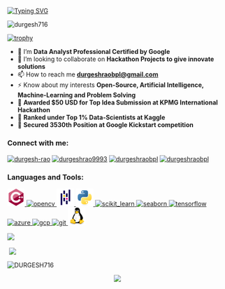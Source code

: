 [![Typing SVG](https://readme-typing-svg.herokuapp.com?size=40&color=B9B0F7&background=363FFF00&center=true&vCenter=true&multiline=true&width=1000&height=185&lines=Hi%F0%9F%91%8B++I'm+Durgesh+Rao;Passionate+Data+Scientist;Machine+Learning+🤖+Engineer)](https://git.io/typing-svg)

<p align="left"> <img src="https://komarev.com/ghpvc/?username=durgesh716&label=Profile%20views&color=0e75b6&style=for-the-badge&logo=appveyor" alt="durgesh716" /> </p>


[![trophy](https://github-profile-trophy.vercel.app/?username=durgesh716&theme=onestar)](https://github.com/durgesh716/github-profile-trophy)

- 🔭 I’m **Data Analyst Professional Certified by Google**
- 👯 I’m looking to collaborate on **Hackathon Projects to give innovate solutions**
- 📫 How to reach me **durgeshraobpl@gmail.com**
- ⚡ Know about my interests **Open-Source, Artificial Intelligence, Machine-Learning and Problem Solving**
- 🥇 **Awarded $50 USD for Top Idea Submission at KPMG International Hackathon**
- 🥇 **Ranked under Top 1% Data-Scientists at Kaggle**
- 🥇 **Secured 3530th Position at Google Kickstart competition**

<h3 align="left">Connect with me:</h3>
<p align="left">
<a href="https://linkedin.com/in/durgesh-rao" target="blank"><img align="center" src="https://raw.githubusercontent.com/rahuldkjain/github-profile-readme-generator/master/src/images/icons/Social/linked-in-alt.svg" alt="durgesh-rao" height="30" width="40" /></a>
<a href="https://kaggle.com/durgeshrao9993" target="blank"><img align="center" src="https://raw.githubusercontent.com/rahuldkjain/github-profile-readme-generator/master/src/images/icons/Social/kaggle.svg" alt="durgeshrao9993" height="30" width="40" /></a>
<a href="https://www.hackerrank.com/durgeshraobpl" target="blank"><img align="center" src="https://raw.githubusercontent.com/rahuldkjain/github-profile-readme-generator/master/src/images/icons/Social/hackerrank.svg" alt="durgeshraobpl" height="30" width="40" /></a>
<a href="https://auth.geeksforgeeks.org/user/durgeshraobpl" target="blank"><img align="center" src="https://raw.githubusercontent.com/rahuldkjain/github-profile-readme-generator/master/src/images/icons/Social/geeks-for-geeks.svg" alt="durgeshraobpl" height="30" width="40" /></a>
</p>

<h3 align="left">Languages and Tools:</h3> </a> <a href="https://www.w3schools.com/cpp/" target="_blank" rel="noreferrer"> <img src="https://raw.githubusercontent.com/devicons/devicon/master/icons/cplusplus/cplusplus-original.svg" alt="cplusplus" width="40" height="40"/> <a href="https://opencv.org/" target="_blank" rel="noreferrer"> <img src="https://www.vectorlogo.zone/logos/opencv/opencv-icon.svg" alt="opencv" width="40" height="40"/> </a> <a href="https://pandas.pydata.org/" target="_blank" rel="noreferrer"> <img src="https://raw.githubusercontent.com/devicons/devicon/2ae2a900d2f041da66e950e4d48052658d850630/icons/pandas/pandas-original.svg" alt="pandas" width="40" height="40"/> </a> <a href="https://www.python.org" target="_blank" rel="noreferrer"> <img src="https://raw.githubusercontent.com/devicons/devicon/master/icons/python/python-original.svg" alt="python" width="40" height="40"/> </a> <a href="https://scikit-learn.org/" target="_blank" rel="noreferrer"> <img src="https://upload.wikimedia.org/wikipedia/commons/0/05/Scikit_learn_logo_small.svg" alt="scikit_learn" width="40" height="40"/> </a> <a href="https://seaborn.pydata.org/" target="_blank" rel="noreferrer"> <img src="https://seaborn.pydata.org/_images/logo-mark-lightbg.svg" alt="seaborn" width="40" height="40"/> </a> <a href="https://www.tensorflow.org" target="_blank" rel="noreferrer"> <img src="https://www.vectorlogo.zone/logos/tensorflow/tensorflow-icon.svg" alt="tensorflow" width="40" height="40"/> <a href="https://azure.microsoft.com/en-in/" target="_blank" rel="noreferrer"> <img src="https://www.vectorlogo.zone/logos/microsoft_azure/microsoft_azure-icon.svg" alt="azure" width="40" height="40"/> </a> <a href="https://cloud.google.com" target="_blank" rel="noreferrer"> <img src="https://www.vectorlogo.zone/logos/google_cloud/google_cloud-icon.svg" alt="gcp" width="40" height="40"/> </a> <a href="https://git-scm.com/" target="_blank" rel="noreferrer"> <img src="https://www.vectorlogo.zone/logos/git-scm/git-scm-icon.svg" alt="git" width="40" height="40"/> </a> <a href="https://www.linux.org/" target="_blank" rel="noreferrer"> <img src="https://raw.githubusercontent.com/devicons/devicon/master/icons/linux/linux-original.svg" alt="linux" width="40" height="40"/> </a></a> </p>


 <p><img align="center" src="https://github-readme-stats.vercel.app/api/top-langs/?username=DURGESH716&langs_count=8&theme=react")](https://github.com/DURGESH716/github-readme-stats"/></p>

<p>&nbsp;<img align="center" src="https://github-readme-stats.vercel.app/api?username=DURGESH716&show_icons=true&theme=react" /></p>

<p><img align="center" src="https://github-readme-streak-stats.herokuapp.com/?user=DURGESH716&theme=react" alt="DURGESH716" /> </p> 
          <div align="center">
        <img src="https://activity-graph.herokuapp.com/graph?username=DURGESH716&theme=react-dark&count_private=true">
          </div>
 


